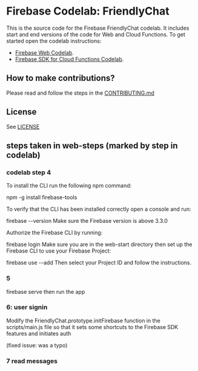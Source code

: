 # Firebase Codelab: FriendlyChat

This is the source code for the Firebase FriendlyChat codelab. It includes start and end versions of the
code for Web and Cloud Functions. To get started open the codelab instructions:

 - [Firebase Web Codelab](https://codelabs.developers.google.com/codelabs/firebase-web/).
 - [Firebase SDK for Cloud Functions Codelab](https://codelabs.developers.google.com/codelabs/firebase-cloud-functions/).


## How to make contributions?
Please read and follow the steps in the [CONTRIBUTING.md](CONTRIBUTING.md)


## License
See [LICENSE](LICENSE)


## steps taken in web-steps (marked by step in codelab)
### codelab step 4
To install the CLI run the following npm command:

npm -g install firebase-tools

To verify that the CLI has been installed correctly open a console and run:

firebase --version
Make sure the Firebase version is above 3.3.0

Authorize the Firebase CLI by running:

firebase login
Make sure you are in the web-start directory then set up the Firebase CLI to use your Firebase Project:

firebase use --add
Then select your Project ID and follow the instructions.

### 5
firebase serve
then run the app

### 6: user signin
Modify the FriendlyChat.prototype.initFirebase function in the scripts/main.js file so that it sets some shortcuts to the Firebase SDK features and initiates auth

(fixed issue: was a typo)

### 7 read messages
